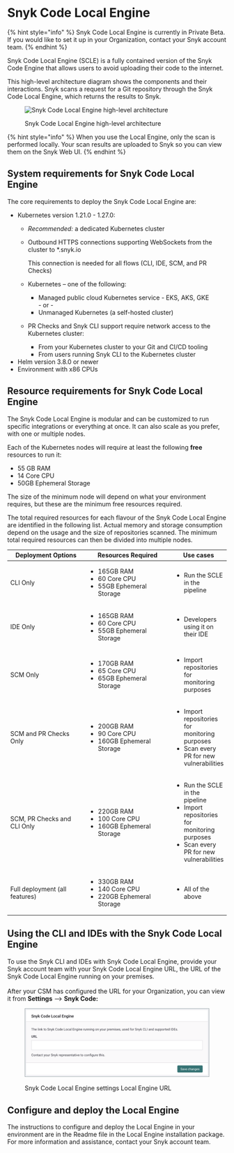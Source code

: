 # Snyk Code Local Engine

{% hint style="info" %}
Snyk Code Local Engine is currently in Private Beta. If you would like to set it up in your Organization, contact your Snyk account team.
{% endhint %}

Snyk Code Local Engine (SCLE) is a fully contained version of the Snyk Code Engine that allows users to avoid uploading their code to the internet.

This high-level architecture diagram shows the components and their interactions. Snyk scans a request for a Git repository through the Snyk Code Local Engine, which returns the results to Snyk.

<figure><img src="../../../.gitbook/assets/Screen Shot 2021-11-11 at 2.36.41 PM.png" alt="Snyk Code Local Engine high-level architecture"><figcaption><p>Snyk Code Local Engine high-level architecture</p></figcaption></figure>

{% hint style="info" %}
When you use the Local Engine, only the scan is performed locally. Your scan results are uploaded to Snyk so you can view them on the Snyk Web UI.
{% endhint %}

## System requirements for Snyk Code Local Engine

The core requirements to deploy the Snyk Code Local Engine are:

* Kubernetes version 1.21.0 - 1.27.0:
  * _Recommended:_ a dedicated Kubernetes cluster
  *   Outbound HTTPS connections supporting WebSockets from the cluster to \*.snyk.io

      This connection is needed for all flows (CLI, IDE, SCM, and PR Checks)
  * Kubernetes – one of the following:
    * Managed public cloud Kubernetes service - EKS, AKS, GKE\
      \- or -
    * Unmanaged Kubernetes (a self-hosted cluster)
  * PR Checks and Snyk CLI support require network access to the Kubernetes cluster:
    * From your Kubernetes cluster to your Git and CI/CD tooling
    * From users running Snyk CLI to the Kubernetes cluster
* Helm version 3.8.0 or newer
* Environment with x86 CPUs

## Resource requirements for Snyk Code Local Engine

The Snyk Code Local Engine is modular and can be customized to run specific integrations or everything at once. It can also scale as you prefer, with one or multiple nodes.

Each of the Kubernetes nodes will require at least the following **free** resources to run it:

* 55 GB RAM
* 14 Core CPU
* 50GB Ephemeral Storage

The size of the minimum node will depend on what your environment requires, but these are the minimum free resources required.&#x20;

The total required resources for each flavour of the Snyk Code Local Engine are identified in the following list. Actual memory and storage consumption depend on the usage and the size of repositories scanned. The minimum total required resources can then be divided into multiple nodes.

<table><thead><tr><th width="236">Deployment Options</th><th width="263.3333333333333">Resources Required</th><th>Use cases</th></tr></thead><tbody><tr><td>CLI Only</td><td><ul><li>165GB RAM</li><li>60 Core CPU</li><li>55GB Ephemeral Storage</li></ul></td><td><ul><li>Run the SCLE in the pipeline</li></ul></td></tr><tr><td>IDE Only</td><td><ul><li>165GB RAM</li><li>60 Core CPU</li><li>55GB Ephemeral Storage</li></ul></td><td><ul><li>Developers using it on their IDE</li></ul></td></tr><tr><td>SCM Only</td><td><ul><li>170GB RAM</li><li>65 Core CPU</li><li>65GB Ephemeral Storage</li></ul></td><td><ul><li>Import repositories for monitoring purposes</li></ul></td></tr><tr><td>SCM and PR Checks Only</td><td><ul><li>200GB RAM</li><li>90 Core CPU</li><li>160GB Ephemeral Storage</li></ul></td><td><ul><li>Import repositories for monitoring purposes</li><li>Scan every PR for new vulnerabilities</li></ul></td></tr><tr><td>SCM, PR Checks and CLI Only</td><td><ul><li>220GB RAM</li><li>100 Core CPU</li><li>160GB Ephemeral Storage</li></ul></td><td><ul><li>Run the SCLE in the pipeline</li><li>Import repositories for monitoring purposes</li><li>Scan every PR for new vulnerabilities</li></ul></td></tr><tr><td>Full deployment (all features)</td><td><ul><li>330GB RAM</li><li>140 Core CPU</li><li>220GB Ephemeral Storage</li></ul></td><td><ul><li>All of the above</li></ul></td></tr></tbody></table>

## Using the CLI and IDEs with the Snyk Code Local Engine

To use the Snyk CLI and IDEs with Snyk Code Local Engine, provide your Snyk account team with your Snyk Code Local Engine URL, the URL of the Snyk Code Local Engine running on your premises.\
\
After your CSM has configured the URL for your Organization, you can view it from **Settings** --> **Snyk Code:**

<figure><img src="../../../.gitbook/assets/Snyk Code Local Engine settings showing Local Engine URL (1) (1).png" alt="Snyk Code Local Engine settings Local Engine URL"><figcaption><p>Snyk Code Local Engine settings Local Engine URL</p></figcaption></figure>

## Configure and deploy the Local Engine

The instructions to configure and deploy the Local Engine in your environment are in the Readme file in the Local Engine installation package. For more information and assistance, contact your Snyk account team.

